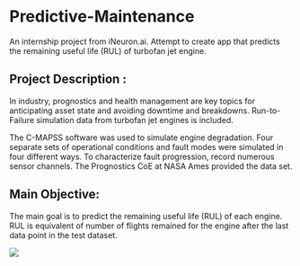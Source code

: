 # Predictive-Maintenance
An internship project from iNeuron.ai. Attempt to create app that predicts the remaining useful life (RUL) of turbofan jet engine.


## Project Description :
In industry, prognostics and health management are key topics for anticipating asset state and avoiding downtime and breakdowns. Run-to-Failure simulation data from turbofan jet engines is included.

The C-MAPSS software was used to simulate engine degradation. Four separate sets of operational conditions and fault modes were simulated in four different ways. To characterize fault progression, record numerous sensor channels. The Prognostics CoE at NASA Ames provided the data set.

## Main Objective:
The main goal is to predict the remaining useful life (RUL) of each engine. RUL is equivalent of number of flights remained for the engine after the last data point in the
test dataset.

<img src="https://i.ibb.co/BZGNN1b/tileshop.jpg">
